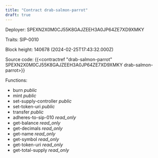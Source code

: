 ```yaml
---
title: "Contract drab-salmon-parrot"
draft: true
---
```

Deployer: SPEXN2X0M0CJ55K8GAJZEEH3A0JP64ZE7XD9XMKY

Traits:
 SIP-0010



Block height: 140678 (2024-02-25T17:43:32.000Z)

Source code: {{<contractref "drab-salmon-parrot" SPEXN2X0M0CJ55K8GAJZEEH3A0JP64ZE7XD9XMKY drab-salmon-parrot>}}

Functions:

* burn _public_
* mint _public_
* set-supply-controller _public_
* set-token-uri _public_
* transfer _public_
* adheres-to-sip-010 _read_only_
* get-balance _read_only_
* get-decimals _read_only_
* get-name _read_only_
* get-symbol _read_only_
* get-token-uri _read_only_
* get-total-supply _read_only_
